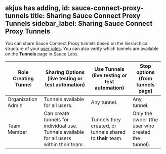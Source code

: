 akjus has adding,
id: sauce-connect-proxy-tunnels
title: Sharing Sauce Connect Proxy Tunnels
sidebar_label: Sharing Sauce Connect Proxy Tunnels
---

You can share Sauce Connect Proxy tunnels based on the hierarchical structure of your [user roles](/basics/acct-team-mgmt/managing-user-info/#user-roles). You can also verify which tunnels are available on the **Tunnels** page in Sauce Labs.

| Role Creating Tunnel | Sharing Options (live testing or test automation)                                                                | Use Tunnels (live testing or test automation)              | Stop options (from tunnels page)                  |
| -------------------- | ---------------------------------------------------------------------------------------------------------------- | ---------------------------------------------------------- | ------------------------------------------------- |
| Organization Admin   | Tunnels available for all users.                                                                                 | Any tunnel.                                                | Any tunnel.                                       |
| Team Member          | Can create tunnels for individual use. Tunnels available for all users within their team. | Tunnels they created, or tunnels shared to **their** team. | Only the owner (the user who created the tunnel). |
